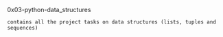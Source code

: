 0x03-python-data_structures

    contains all the project tasks on data structures (lists, tuples and sequences)

